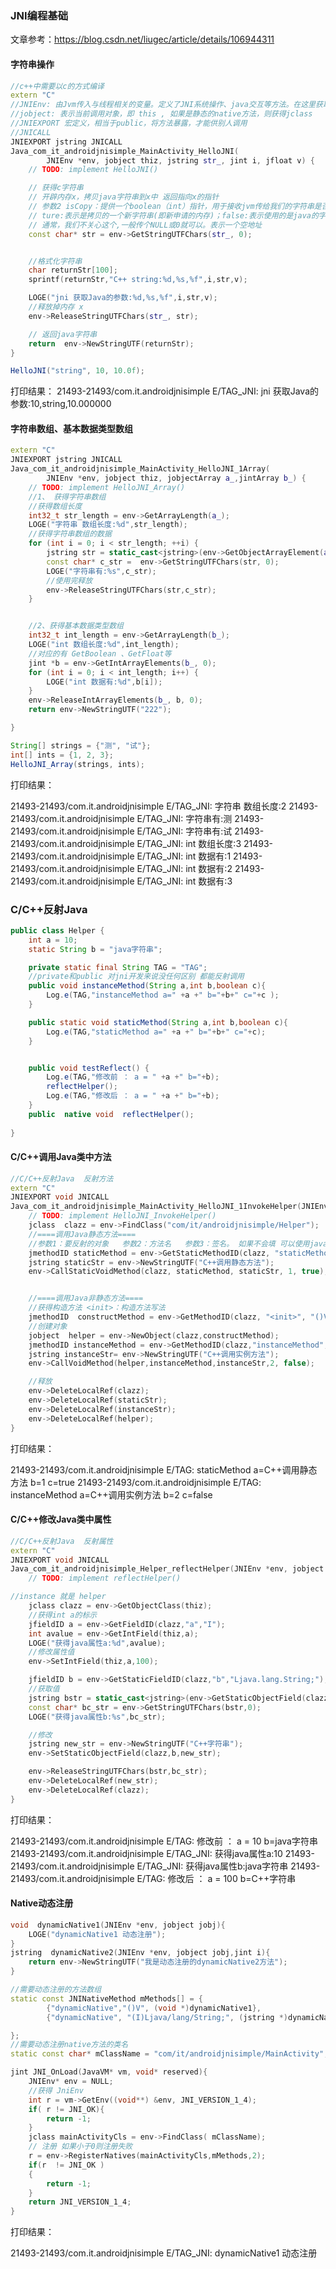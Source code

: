 ### JNI编程基础

文章参考：https://blog.csdn.net/liugec/article/details/106944311

#### 字符串操作

```cpp
//c++中需要以c的方式编译
extern "C"
//JNIEnv: 由Jvm传入与线程相关的变量。定义了JNI系统操作、java交互等方法。在这里获取任何java层的东西都需要JNIEnv参与
//jobject: 表示当前调用对象，即 this , 如果是静态的native方法，则获得jclass
//JNIEXPORT 宏定义，相当于public，将方法暴露，才能供别人调用
//JNICALL
JNIEXPORT jstring JNICALL
Java_com_it_androidjnisimple_MainActivity_HelloJNI(
        JNIEnv *env, jobject thiz, jstring str_, jint i, jfloat v) {
    // TODO: implement HelloJNI()

    // 获得c字符串
    // 开辟内存x，拷贝java字符串到x中 返回指向x的指针
    // 参数2 isCopy：提供一个boolean（int）指针，用于接收jvm传给我们的字符串是否是拷贝的。
    // ture:表示是拷贝的一个新字符串(即新申请的内存)；false:表示使用的是java的字符串（地址）
    // 通常，我们不关心这个,一般传个NULL或0就可以。表示一个空地址
    const char* str = env->GetStringUTFChars(str_, 0);


    //格式化字符串
    char returnStr[100];
    sprintf(returnStr,"C++ string:%d,%s,%f",i,str,v);

    LOGE("jni 获取Java的参数:%d,%s,%f",i,str,v);
    //释放掉内存 x
    env->ReleaseStringUTFChars(str_, str);

    // 返回java字符串
    return  env->NewStringUTF(returnStr);
}
```

```java
HelloJNI("string", 10, 10.0f);
```

打印结果：
21493-21493/com.it.androidjnisimple E/TAG_JNI: jni 获取Java的参数:10,string,10.000000







#### 字符串数组、基本数据类型数组

```cpp
extern "C"
JNIEXPORT jstring JNICALL
Java_com_it_androidjnisimple_MainActivity_HelloJNI_1Array(
        JNIEnv *env, jobject thiz, jobjectArray a_,jintArray b_) {
    // TODO: implement HelloJNI_Array()
    //1、 获得字符串数组
    //获得数组长度
    int32_t str_length = env->GetArrayLength(a_);
    LOGE("字符串 数组长度:%d",str_length);
    //获得字符串数组的数据
    for (int i = 0; i < str_length; ++i) {
        jstring str = static_cast<jstring>(env->GetObjectArrayElement(a_, i));
        const char* c_str =  env->GetStringUTFChars(str, 0);
        LOGE("字符串有:%s",c_str);
        //使用完释放
        env->ReleaseStringUTFChars(str,c_str);
    }


    //2、获得基本数据类型数组
    int32_t int_length = env->GetArrayLength(b_);
    LOGE("int 数组长度:%d",int_length);
    //对应的有 GetBoolean 、GetFloat等
    jint *b = env->GetIntArrayElements(b_, 0);
    for (int i = 0; i < int_length; i++) {
        LOGE("int 数据有:%d",b[i]);
    }
    env->ReleaseIntArrayElements(b_, b, 0);
    return env->NewStringUTF("222");

}
```

```java
String[] strings = {"测", "试"};
int[] ints = {1, 2, 3};
HelloJNI_Array(strings, ints);
```

打印结果：

21493-21493/com.it.androidjnisimple E/TAG_JNI: 字符串 数组长度:2
21493-21493/com.it.androidjnisimple E/TAG_JNI: 字符串有:测
21493-21493/com.it.androidjnisimple E/TAG_JNI: 字符串有:试
21493-21493/com.it.androidjnisimple E/TAG_JNI: int 数组长度:3
21493-21493/com.it.androidjnisimple E/TAG_JNI: int 数据有:1
21493-21493/com.it.androidjnisimple E/TAG_JNI: int 数据有:2
21493-21493/com.it.androidjnisimple E/TAG_JNI: int 数据有:3







### C/C++反射Java

```java
public class Helper {
    int a = 10;
    static String b = "java字符串";

    private static final String TAG = "TAG";
    //private和public 对jni开发来说没任何区别 都能反射调用
    public void instanceMethod(String a,int b,boolean c){
        Log.e(TAG,"instanceMethod a=" +a +" b="+b+" c="+c );
    }

    public static void staticMethod(String a,int b,boolean c){
        Log.e(TAG,"staticMethod a=" +a +" b="+b+" c="+c);
    }


    public void testReflect() {
        Log.e(TAG,"修改前 ： a = " +a +" b="+b);
        reflectHelper();
        Log.e(TAG,"修改后 ： a = " +a +" b="+b);
    }
    public  native void  reflectHelper();
    
}
```



#### C/C++调用Java类中方法 

```cpp
//C/C++反射Java  反射方法
extern "C"
JNIEXPORT void JNICALL
Java_com_it_androidjnisimple_MainActivity_HelloJNI_1InvokeHelper(JNIEnv *env, jobject thiz) {
    // TODO: implement HelloJNI_InvokeHelper()
    jclass  clazz = env->FindClass("com/it/androidjnisimple/Helper");
    //====调用Java静态方法====
    //参数1：要反射的对象   参数2：方法名   参数3：签名。 如果不会填 可以使用javap
    jmethodID staticMethod = env->GetStaticMethodID(clazz, "staticMethod", "(Ljava/lang/String;IZ)V");
    jstring staticStr = env->NewStringUTF("C++调用静态方法");
    env->CallStaticVoidMethod(clazz, staticMethod, staticStr, 1, true);


    //====调用Java非静态方法====
    //获得构造方法 <init>：构造方法写法
    jmethodID  constructMethod = env->GetMethodID(clazz, "<init>", "()V");
    //创建对象
    jobject  helper = env->NewObject(clazz,constructMethod);
    jmethodID instanceMethod = env->GetMethodID(clazz,"instanceMethod","(Ljava/lang/String;IZ)V");
    jstring instanceStr= env->NewStringUTF("C++调用实例方法");
    env->CallVoidMethod(helper,instanceMethod,instanceStr,2, false);

    //释放
    env->DeleteLocalRef(clazz);
    env->DeleteLocalRef(staticStr);
    env->DeleteLocalRef(instanceStr);
    env->DeleteLocalRef(helper);
}
```

打印结果：

21493-21493/com.it.androidjnisimple E/TAG: staticMethod a=C++调用静态方法 b=1 c=true
21493-21493/com.it.androidjnisimple E/TAG: instanceMethod a=C++调用实例方法 b=2 c=false







#### C/C++修改Java类中属性

```cpp
//C/C++反射Java  反射属性
extern "C"
JNIEXPORT void JNICALL
Java_com_it_androidjnisimple_Helper_reflectHelper(JNIEnv *env, jobject thiz) {
    // TODO: implement reflectHelper()

//instance 就是 helper
    jclass clazz = env->GetObjectClass(thiz);
    //获得int a的标示
    jfieldID a = env->GetFieldID(clazz,"a","I");
    int avalue = env->GetIntField(thiz,a);
    LOGE("获得java属性a:%d",avalue);
    //修改属性值
    env->SetIntField(thiz,a,100);

    jfieldID b = env->GetStaticFieldID(clazz,"b","Ljava.lang.String;");
    //获取值
    jstring bstr = static_cast<jstring>(env->GetStaticObjectField(clazz, b));
    const char* bc_str = env->GetStringUTFChars(bstr,0);
    LOGE("获得java属性b:%s",bc_str);

    //修改
    jstring new_str = env->NewStringUTF("C++字符串");
    env->SetStaticObjectField(clazz,b,new_str);

    env->ReleaseStringUTFChars(bstr,bc_str);
    env->DeleteLocalRef(new_str);
    env->DeleteLocalRef(clazz);
}
```

打印结果：

21493-21493/com.it.androidjnisimple E/TAG: 修改前 ： a = 10 b=java字符串
21493-21493/com.it.androidjnisimple E/TAG_JNI: 获得java属性a:10
21493-21493/com.it.androidjnisimple E/TAG_JNI: 获得java属性b:java字符串
21493-21493/com.it.androidjnisimple E/TAG: 修改后 ： a = 100 b=C++字符串





#### Native动态注册

```cpp
void  dynamicNative1(JNIEnv *env, jobject jobj){
    LOGE("dynamicNative1 动态注册");
}
jstring  dynamicNative2(JNIEnv *env, jobject jobj,jint i){
    return env->NewStringUTF("我是动态注册的dynamicNative2方法");
}

//需要动态注册的方法数组
static const JNINativeMethod mMethods[] = {
        {"dynamicNative","()V", (void *)dynamicNative1},
        {"dynamicNative", "(I)Ljava/lang/String;", (jstring *)dynamicNative2}

};
//需要动态注册native方法的类名
static const char* mClassName = "com/it/androidjnisimple/MainActivity";

jint JNI_OnLoad(JavaVM* vm, void* reserved){
    JNIEnv* env = NULL;
    //获得 JniEnv
    int r = vm->GetEnv((void**) &env, JNI_VERSION_1_4);
    if( r != JNI_OK){
        return -1;
    }
    jclass mainActivityCls = env->FindClass( mClassName);
    // 注册 如果小于0则注册失败
    r = env->RegisterNatives(mainActivityCls,mMethods,2);
    if(r  != JNI_OK )
    {
        return -1;
    }
    return JNI_VERSION_1_4;
}
```

打印结果：

21493-21493/com.it.androidjnisimple E/TAG_JNI: dynamicNative1 动态注册